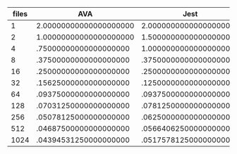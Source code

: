 | files | AVA                    | Jest                   |
| ----- | ---------------------- | ---------------------- |
| 1     | 2.00000000000000000000 | 2.00000000000000000000 |
| 2     | 1.00000000000000000000 | 1.50000000000000000000 |
| 4     | .75000000000000000000  | 1.00000000000000000000 |
| 8     | .37500000000000000000  | .37500000000000000000  |
| 16    | .25000000000000000000  | .25000000000000000000  |
| 32    | .15625000000000000000  | .12500000000000000000  |
| 64    | .09375000000000000000  | .09375000000000000000  |
| 128   | .07031250000000000000  | .07812500000000000000  |
| 256   | .05078125000000000000  | .06250000000000000000  |
| 512   | .04687500000000000000  | .05664062500000000000  |
| 1024  | .04394531250000000000  | .05175781250000000000  |
